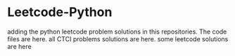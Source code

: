# Leetcode-Python
adding the python leetcode problem solutions in this repositories. 
The code files are here.
all CTCI problems solutions are here.
some leetcode solutions are here















































































































































































































































































